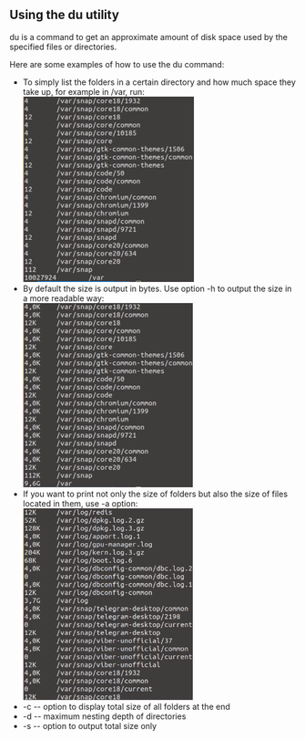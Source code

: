## Using the **du** utility
du is a command to get an approximate amount of disk space used by the specified files or directories.

Here are some examples of how to use the du command:
- To simply list the folders in a certain directory and how much space they take up, for example in /var, run: \
  ![du1](misc/images/du1.png)
- By default the size is output in bytes. Use option -h to output the size in a more readable way: \
  ![du2](misc/images/du2.png)
- If you want to print not only the size of folders but also the size of files located in them, use -a option: \
  <img src="misc/images/du3.png" alt="du3" width="298"/>
- -c -- option to display total size of all folders at the end
- -d -- maximum nesting depth of directories
- -s -- option to output total size only
